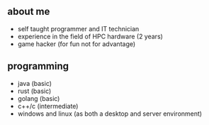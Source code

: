 ## about me
- self taught programmer and IT technician
- experience in the field of HPC hardware (2 years)
- game hacker (for fun not for advantage)

## programming
- java (basic)
- rust (basic)
- golang (basic)
- c++/c (intermediate)
- windows and linux (as both a desktop and server environment)
